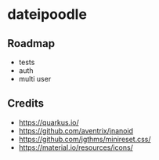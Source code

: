 # dateipoodle

## Roadmap

* tests
* auth
* multi user

## Credits

* https://quarkus.io/
* https://github.com/aventrix/jnanoid
* https://github.com/jgthms/minireset.css/
* https://material.io/resources/icons/
